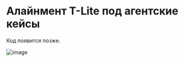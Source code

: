 # Алайнмент T-Lite под агентские кейсы

Код появится позже.

![image](https://github.com/user-attachments/assets/79099953-93be-4814-87c3-ba203060c5b6)
